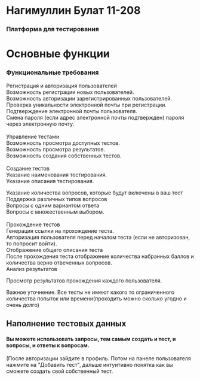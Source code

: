 # Нагимуллин Булат 11-208

### Платформа для тестирования

# Основные функции


### Функциональные требования
Регистрация и авторизация пользователей<br>
Возможность регистрации новых пользователей.<br>
Возможность авторизации зарегистрированных пользователей.<br>
Проверка уникальности электронной почты при регистрации.<br>
Подтверждение электронной почты пользователя.<br>
Смена пароля (если адрес электронной почты подтвержден) пароля через электронную почту.<br>
<br>
Управление тестами<br>
Возможность просмотра доступных тестов.<br>
Возможность просмотра результатов.<br>
Возможность создания собственных тестов.<br><br>
Создание тестов<br>
Указание наименования тестирования.<br>
Указание описания тестирования.<br>

Указание количества вопросов, которые будут включены в ваш тест<br> 
Поддержка различных типов вопросов<br>
Вопросы с одним вариантом ответа<br>
Вопросы с множественным выбором.<br><br>
Прохождение тестов<br>
Генерация ссылки на прохождение теста.<br>
Авторизация пользователя перед началом теста (если не авторизован, то попросит войти).<br> 
Отображение общего описания теста<br>
После прохождения теста отображение количества набранных баллов и количества верно отвеченных вопросов.<br>
Анализ результатов

Просмотр результатов прохождения каждого пользователя.<br>

Важное уточнение. Все тесты не имеют какого то ограниченного количества попыток или времени(проходить можно сколько угодно и очень долго) 

## Наполнение тестовых данных

#### Вы можете использовать запросы, тем самым создать и тест, и вопросы, и ответы к вопросам.
(После авторизации зайдите в профиль. Потом на панеле пользователя нажмите на "Добавить тест", дальше интуитивно понятка как вы сможете создать свой собственный тест.
